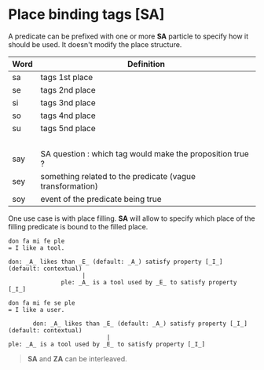 # Place binding tags [SA]

A predicate can be prefixed with one or more **SA** particle to
specify how it should be used. It doesn't modify the place structure.

| Word | Definition                                                |
| ---- | --------------------------------------------------------- |
| sa   | tags 1st place                                            |
| se   | tags 2nd place                                            |
| si   | tags 3nd place                                            |
| so   | tags 4nd place                                            |
| su   | tags 5nd place                                            |
|      | &nbsp;                                                    |
| say  | SA question : which tag would make the proposition true ? | 
| sey | something related to the predicate (vague transformation)      |
| soy | event of the predicate being true |

One use case is with place filling. **SA** will allow to specify which place of
the filling predicate is bound to the filled place.

```ebb
don fa mi fe ple
= I like a tool.

don: _A_ likes than _E_ (default: _A_) satisfy property [_I_] (default: contextual)
                     |
               ple: _A_ is a tool used by _E_ to satisfy property [_I_]
```

```ebb
don fa mi fe se ple
= I like a user.

       don: _A_ likes than _E_ (default: _A_) satisfy property [_I_] (default: contextual)
                            | 
ple: _A_ is a tool used by _E_ to satisfy property [_I_]
```

> **SA** and **ZA** can be interleaved.